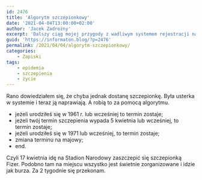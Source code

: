 ```yaml
---
id: 2476
title: 'Algorytm szczepionkowy'
date: '2021-04-04T13:00:00+02:00'
author: 'Jacek Zadrożny'
excerpt: 'Dalszy ciąg mojej przygody z wadliwym systemem rejestracji na szczepienia. W środku algorytm akceptowania lub odrzucania zgłoszeń na szczepienia.'
guid: 'https://informaton.blog/?p=2476'
permalink: /2021/04/04/algorytm-szczepionkowy/
categories:
    - Zapiski
tags:
    - epidemia
    - szczepienia
    - życie
---
```


Rano dowiedziałem się, że chyba jednak dostanę szczepionkę. Była usterka w systemie i teraz ją naprawiają. A robią to za pomocą algorytmu.

- jeżeli urodziłeś się w 1961 r. lub wcześniej to termin zostaje;
- jeżeli twój termin szczepienia wypada 5 kwietnia lub wcześniej, to termin zostaje;
- jeżeli urodziłeś się w 1971 lub wcześniej, to termin zostaje;
- zmiana terminu na majowy;
- end.

Czyli 17 kwietnia idę na Stadion Narodowy zaszczepić się szczepionką Fizer. Podobno tam na miejscu wszystko jest świetnie zorganizowane i idzie jak burza. Za 2 tygodnie się przekonam.
